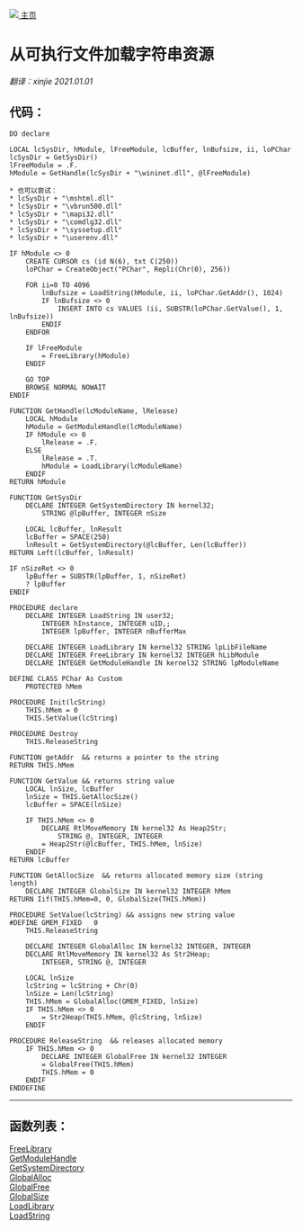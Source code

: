 [<img src="../images/home.png"> 主页 ](https://github.com/VFP9/Win32API)  

# 从可执行文件加载字符串资源
_翻译：xinjie  2021.01.01_

## 代码：
```foxpro  
DO declare

LOCAL lcSysDir, hModule, lFreeModule, lcBuffer, lnBufsize, ii, loPChar
lcSysDir = GetSysDir()
lFreeModule = .F.
hModule = GetHandle(lcSysDir + "\wininet.dll", @lFreeModule)

* 也可以尝试：
* lcSysDir + "\mshtml.dll"
* lcSysDir + "\vbrun500.dll"
* lcSysDir + "\mapi32.dll"
* lcSysDir + "\comdlg32.dll"
* lcSysDir + "\syssetup.dll"
* lcSysDir + "\userenv.dll"

IF hModule <> 0
	CREATE CURSOR cs (id N(6), txt C(250))
	loPChar = CreateObject("PChar", Repli(Chr(0), 256))

	FOR ii=0 TO 4096
		lnBufsize = LoadString(hModule, ii, loPChar.GetAddr(), 1024)
		IF lnBufsize <> 0
			INSERT INTO cs VALUES (ii, SUBSTR(loPChar.GetValue(), 1, lnBufsize))
		ENDIF
	ENDFOR

	IF lFreeModule
		= FreeLibrary(hModule)
	ENDIF
	
	GO TOP
	BROWSE NORMAL NOWAIT
ENDIF

FUNCTION GetHandle(lcModuleName, lRelease)
	LOCAL hModule
	hModule = GetModuleHandle(lcModuleName)
	IF hModule <> 0
		lRelease = .F.
	ELSE
		lRelease = .T.
		hModule = LoadLibrary(lcModuleName)
	ENDIF
RETURN hModule

FUNCTION GetSysDir
	DECLARE INTEGER GetSystemDirectory IN kernel32;
		STRING @lpBuffer, INTEGER nSize

	LOCAL lcBuffer, lnResult
	lcBuffer = SPACE(250)
	lnResult = GetSystemDirectory(@lcBuffer, Len(lcBuffer))
RETURN Left(lcBuffer, lnResult)

IF nSizeRet <> 0
	lpBuffer = SUBSTR(lpBuffer, 1, nSizeRet)
	? lpBuffer
ENDIF

PROCEDURE declare
	DECLARE INTEGER LoadString IN user32;
		INTEGER hInstance, INTEGER uID,;
		INTEGER lpBuffer, INTEGER nBufferMax

	DECLARE INTEGER LoadLibrary IN kernel32 STRING lpLibFileName
	DECLARE INTEGER FreeLibrary IN kernel32 INTEGER hLibModule
	DECLARE INTEGER GetModuleHandle IN kernel32 STRING lpModuleName

DEFINE CLASS PChar As Custom
	PROTECTED hMem

PROCEDURE Init(lcString)
	THIS.hMem = 0
	THIS.SetValue(lcString)

PROCEDURE Destroy
	THIS.ReleaseString

FUNCTION getAddr  && returns a pointer to the string
RETURN THIS.hMem

FUNCTION GetValue && returns string value
	LOCAL lnSize, lcBuffer
	lnSize = THIS.GetAllocSize()
	lcBuffer = SPACE(lnSize)

	IF THIS.hMem <> 0
		DECLARE RtlMoveMemory IN kernel32 As Heap2Str;
			STRING @, INTEGER, INTEGER
		= Heap2Str(@lcBuffer, THIS.hMem, lnSize)
	ENDIF
RETURN lcBuffer

FUNCTION GetAllocSize  && returns allocated memory size (string length)
	DECLARE INTEGER GlobalSize IN kernel32 INTEGER hMem
RETURN Iif(THIS.hMem=0, 0, GlobalSize(THIS.hMem))

PROCEDURE SetValue(lcString) && assigns new string value
#DEFINE GMEM_FIXED   0
	THIS.ReleaseString

	DECLARE INTEGER GlobalAlloc IN kernel32 INTEGER, INTEGER
	DECLARE RtlMoveMemory IN kernel32 As Str2Heap;
		INTEGER, STRING @, INTEGER

	LOCAL lnSize
	lcString = lcString + Chr(0)
	lnSize = Len(lcString)
	THIS.hMem = GlobalAlloc(GMEM_FIXED, lnSize)
	IF THIS.hMem <> 0
		= Str2Heap(THIS.hMem, @lcString, lnSize)
	ENDIF

PROCEDURE ReleaseString  && releases allocated memory
	IF THIS.hMem <> 0
		DECLARE INTEGER GlobalFree IN kernel32 INTEGER
		= GlobalFree(THIS.hMem)
		THIS.hMem = 0
	ENDIF
ENDDEFINE  
```  
***  


## 函数列表：
[FreeLibrary](../libraries/kernel32/FreeLibrary.md)  
[GetModuleHandle](../libraries/kernel32/GetModuleHandle.md)  
[GetSystemDirectory](../libraries/kernel32/GetSystemDirectory.md)  
[GlobalAlloc](../libraries/kernel32/GlobalAlloc.md)  
[GlobalFree](../libraries/kernel32/GlobalFree.md)  
[GlobalSize](../libraries/kernel32/GlobalSize.md)  
[LoadLibrary](../libraries/kernel32/LoadLibrary.md)  
[LoadString](../libraries/user32/LoadString.md)  
